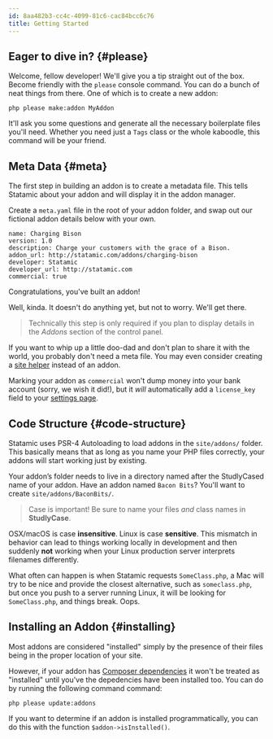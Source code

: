 ```yaml
---
id: 8aa482b3-cc4c-4099-81c6-cac84bcc6c76
title: Getting Started
---
```

## Eager to dive in? {#please}

Welcome, fellow developer! We'll give you a tip straight out of the box. Become friendly with the `please` console command. You can do a bunch of neat things from there. One of which is to create a new addon:

``` .language-bash
php please make:addon MyAddon
```

It'll ask you some questions and generate all the necessary boilerplate files you'll need. Whether you need just a `Tags` class or the whole kaboodle, this command will be your friend.

## Meta Data {#meta}

The first step in building an addon is to create a metadata file. This tells Statamic about your addon and will display it in the addon manager.

Create a `meta.yaml` file in the root of your addon folder, and swap out our fictional addon details below with your own.

``` .language-yaml
name: Charging Bison
version: 1.0
description: Charge your customers with the grace of a Bison.
addon_url: http://statamic.com/addons/charging-bison
developer: Statamic
developer_url: http://statamic.com
commercial: true
```

Congratulations, you've built an addon!

Well, kinda. It doesn't do anything yet, but not to worry. We'll get there.

> Technically this step is only required if you plan to display details in the _Addons_ section of the control panel.

If you want to whip up a little doo-dad and don't plan to share it with the world, you probably don't need a meta file. You may even consider creating a [site helper](/addons/site-helpers) instead of an addon.

Marking your addon as `commercial` won't dump money into your bank account (sorry, we wish it did!), but it _will_ automatically add a `license_key` field to your [settings page](/addons/classes/settings#ui).


## Code Structure {#code-structure}

Statamic uses PSR-4 Autoloading to load addons in the `site/addons/` folder. This basically means that as long as you name your PHP files correctly, your addons will start working just by existing.

Your addon’s folder needs to live in a directory named after the StudlyCased name of your addon. Have an addon named `Bacon Bits`? You'll want to create `site/addons/BaconBits/`.

> Case is important! Be sure to name your files _and_ class names in **StudlyCase**.

OSX/macOS is case **insensitive**. Linux is case **sensitive**. This mismatch in behavior can lead to things working locally in development and then suddenly **not** working when your Linux production server interprets filenames differently.

What often can happen is when Statamic requests `SomeClass.php`, a Mac will try to be nice and provide the closest alternative, such as `someclass.php`, but once you push to a server running Linux, it will be looking for `SomeClass.php`, and things break. Oops.

## Installing an Addon {#installing}

Most addons are considered "installed" simply by the presence of their files being in the proper location of your site.

However, if your addon has [Composer dependencies](/addons/bootstrapping#composer) it won't be treated as "installed" until you've the depedencies have been installed too. You can do by running the following command command:

``` .lang-bash
php please update:addons
```

If you want to determine if an addon is installed programmatically, you can do this with the function `$addon->isInstalled()`.
